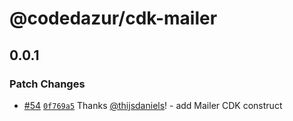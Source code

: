 # @codedazur/cdk-mailer

## 0.0.1

### Patch Changes

- [#54](https://github.com/codedazur/toolkit/pull/54) [`0f769a5`](https://github.com/codedazur/toolkit/commit/0f769a52cb2e0bdc0fe8f22294215a7b851588ac) Thanks [@thijsdaniels](https://github.com/thijsdaniels)! - add Mailer CDK construct
